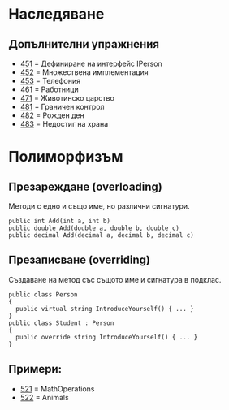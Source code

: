 # Наследяване
## Допълнителни упражнения
- [451](Inheritance/451) = Дефиниране на интерфейс IPerson
- [452](Inheritance/452) = Множествена имплементация
- [453](Inheritance/453) = Телефония
- [461](Inheritance/461) = Работници
- [471](Inheritance/471) = Животинско царство
- [481](Inheritance/481) = Граничен контрол
- [482](Inheritance/482) = Рожден ден
- [483](Inheritance/483) = Недостиг на храна

# Полиморфизъм
## Презареждане (overloading) 
Методи с едно и също име, но различни сигнатури.
```
public int Add(int a, int b)
public double Add(double a, double b, double c)
public decimal Add(decimal a, decimal b, decimal c)
```
## Презаписване (overriding) 
Създаване на метод със същото име и сигнатура в подклас.
```
public class Person
{
  public virtual string IntroduceYourself() { ... }
}
public class Student : Person
{
  public override string IntroduceYourself() { ... }
}
```
## Примери:
- [521](Polymorphism/521) = MathOperations
- [522](Polymorphism/522) = Animals